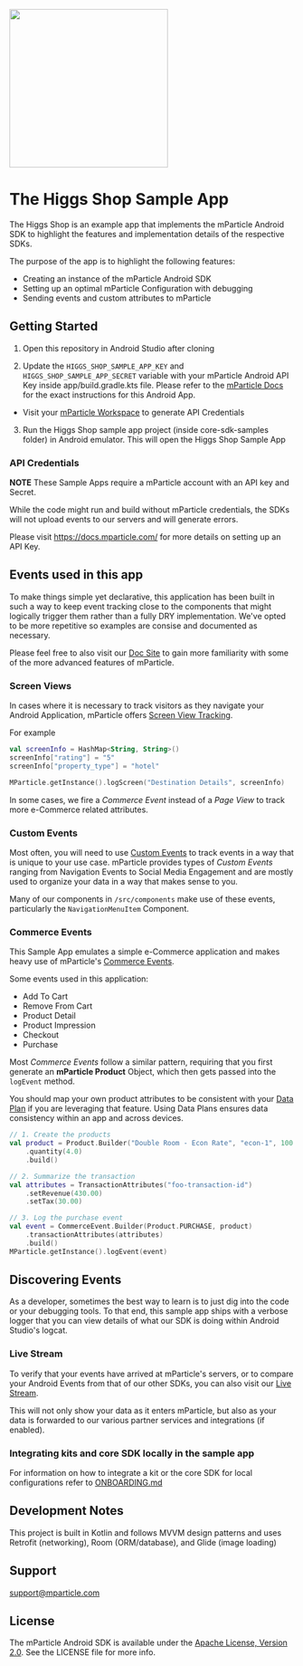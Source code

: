<img src="https://static.mparticle.com/sdk/mp_logo_black.svg" width="280"><br>

# The Higgs Shop Sample App

The Higgs Shop is an example app that implements the mParticle Android SDK to highlight the features and implementation details of the respective SDKs.

The purpose of the app is to highlight the following features:

-   Creating an instance of the mParticle Android SDK
-   Setting up an optimal mParticle Configuration with debugging
-   Sending events and custom attributes to mParticle

## Getting Started

1. Open this repository in Android Studio after cloning

2. Update the `HIGGS_SHOP_SAMPLE_APP_KEY` and `HIGGS_SHOP_SAMPLE_APP_SECRET` variable with your mParticle Android API Key inside app/build.gradle.kts file. Please refer to the [mParticle Docs](https://docs.mparticle.com/developers/quickstart/android/create-input/#13-insert-your-api-key-and-secret) for the exact instructions for this Android App. 

-   Visit your [mParticle Workspace](https://app.mparticle.com/setup/inputs/apps) to generate API Credentials

3. Run the Higgs Shop sample app project (inside core-sdk-samples folder) in Android emulator.  This will open the Higgs Shop Sample App

### API Credentials

**NOTE** These Sample Apps require a mParticle account with an API key and Secret.  

While the code might run and build without mParticle credentials, the SDKs will not upload events to our servers and will generate errors.

Please visit https://docs.mparticle.com/ for more details on setting up an API Key.

## Events used in this app

To make things simple yet declarative, this application has been built in such a way to keep event tracking close to the components that might logically trigger them rather than a fully DRY implementation. We've opted to be more repetitive so examples are consise and documented as necessary.

Please feel free to also visit our [Doc Site](https://docs.mparticle.com/) to gain more familiarity with some of the more advanced features of mParticle.

### Screen Views

In cases where it is necessary to track visitors as they navigate your Android Application, mParticle offers [Screen View Tracking](https://docs.mparticle.com/developers/sdk/android/screen-tracking/).

For example

```kotlin
val screenInfo = HashMap<String, String>()
screenInfo["rating"] = "5"
screenInfo["property_type"] = "hotel"

MParticle.getInstance().logScreen("Destination Details", screenInfo)
```

In some cases, we fire a _Commerce Event_ instead of a _Page View_ to track more e-Commerce related attributes.

### Custom Events

Most often, you will need to use [Custom Events](https://docs.mparticle.com/developers/sdk/android/event-tracking/#custom-events) to track events in a way that is unique to your use case. mParticle provides types of _Custom Events_ ranging from Navigation Events to Social Media Engagement and are mostly used to organize your data in a way that makes sense to you.

Many of our components in `/src/components` make use of these events, particularly the `NavigationMenuItem` Component.

### Commerce Events

This Sample App emulates a simple e-Commerce application and makes heavy use of mParticle's [Commerce Events](https://docs.mparticle.com/developers/sdk/android/commerce-tracking/).

Some events used in this application:

-   Add To Cart
-   Remove From Cart
-   Product Detail
-   Product Impression
-   Checkout
-   Purchase

Most _Commerce Events_ follow a similar pattern, requiring that you first generate an **mParticle Product** Object, which then gets passed into the `logEvent` method.

You should map your own product attributes to be consistent with your [Data Plan](https://docs.mparticle.com/guides/data-master/introduction/) if you are leveraging that feature. Using Data Plans ensures data consistency within an app and across devices.

```kotlin
// 1. Create the products
val product = Product.Builder("Double Room - Econ Rate", "econ-1", 100.00)
    .quantity(4.0)
    .build()

// 2. Summarize the transaction
val attributes = TransactionAttributes("foo-transaction-id")
    .setRevenue(430.00)
    .setTax(30.00)

// 3. Log the purchase event
val event = CommerceEvent.Builder(Product.PURCHASE, product)
    .transactionAttributes(attributes)
    .build()
MParticle.getInstance().logEvent(event)
```

## Discovering Events

As a developer, sometimes the best way to learn is to just dig into the code or your debugging tools. To that end, this sample app ships with a verbose logger that you can view details of what our SDK is doing within Android Studio's logcat.

### Live Stream

To verify that your events have arrived at mParticle's servers, or to compare your Android Events from that of our other SDKs, you can also visit our [Live Stream](https://docs.mparticle.com/guides/platform-guide/live-stream/).

This will not only show your data as it enters mParticle, but also as your data is forwarded to our various partner services and integrations (if enabled).

### Integrating kits and core SDK locally in the sample app

For information on how to integrate a kit or the core SDK for local configurations refer to [ONBOARDING.md](./ONBOARDING.md)

## Development Notes

This project is built in Kotlin and follows MVVM design patterns and uses Retrofit (networking), Room (ORM/database), and Glide (image loading)

## Support

<support@mparticle.com>

## License

The mParticle Android SDK is available under the [Apache License, Version 2.0](http://www.apache.org/licenses/LICENSE-2.0). See the LICENSE file for more info.
